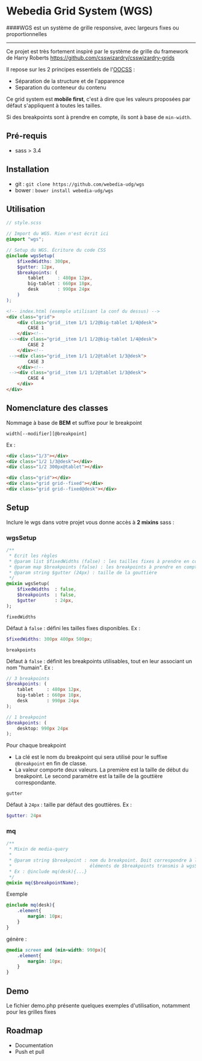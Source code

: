 Webedia Grid System (WGS)
===

####WGS est un système de grille responsive, avec largeurs fixes ou proportionnelles

--- 

Ce projet est très fortement inspiré par le système de grille du framework de Harry Roberts https://github.com/csswizardry/csswizardry-grids

Il repose sur les 2 principes essentiels de l'[OOCSS](https://github.com/stubbornella/oocss/wiki) :

* Séparation de la structure et de l'apparence
* Separation du conteneur du contenu

Ce grid system est **mobile first**, c'est à dire que les valeurs proposées par défaut s'appliquent à toutes les tailles.

Si des breakpoints sont à prendre en compte, ils sont à base de ``min-width``.

## Pré-requis

* sass > 3.4

## Installation

* git : ``git clone https://github.com/webedia-udg/wgs``
* bower : ``bower install webedia-udg/wgs``

## Utilisation

```scss
// style.scss

// Import du WGS. Rien n'est écrit ici
@import "wgs";

// Setup du WGS. Écriture du code CSS
@include wgsSetup(
    $fixedWidths: 300px,
    $gutter: 12px,
    $breakpoints: (
        tablet     : 480px 12px,
        big-tablet : 660px 18px,
        desk       : 990px 24px
    )
);

```

```html
<!-- index.html (exemple utilisant la conf du dessus) -->
<div class="grid">
    <div class="grid__item 1/1 1/2@big-tablet 1/4@desk">
        CASE 1
    </div><!--
 --><div class="grid__item 1/1 1/2@big-tablet 1/4@desk">
        CASE 2
    </div><!--
 --><div class="grid__item 1/1 1/2@tablet 1/3@desk">
        CASE 3
    </div><!--
 --><div class="grid__item 1/1 1/2@tablet 1/3@desk">
        CASE 4
    </div>
</div>
```

## Nomenclature des classes

Nommage à base de **BEM** et suffixe pour le breakpoint

``width[--modifier][@breakpoint]``

Ex :

```html
<div class="1/3"></div>
<div class="1/2 1/3@desk"></div>
<div class="1/2 300px@tablet"></div>

<div class="grid"></div>
<div class="grid grid--fixed"></div>
<div class="grid grid--fixed@desk"></div>

```

## Setup

Inclure le wgs dans votre projet vous donne accès à **2 mixins** sass :

### wgsSetup

```sass
/**
 * Ecrit les règles
 * @param list $fixedWidths (false) : les tailles fixes à prendre en compte
 * @param map $breakpoints (false) : les breakpoints à prendre en compte
 * @param string $gutter (24px) : taille de la gouttière
 */
@mixin wgsSetup(
    $fixedWidths  : false,
    $breakpoints  : false,
    $gutter       : 24px,
);
```

``fixedWidths``

Défaut à ``false`` : défini les tailles fixes disponibles. Ex : 

```scss
$fixedWidths: 300px 400px 500px;
```

``breakpoints``

Défaut à ``false`` : définit les breakpoints utilisables, tout en leur associant  un nom "humain". Ex :

```scss
// 3 breakpoints
$breakpoints: (
    tablet     : 480px 12px,
    big-tablet : 660px 18px,
    desk       : 990px 24px
);

// 1 breakpoint
$breakpoints: (
    desktop: 990px 24px
);
```

Pour chaque breakpoint

* La clé est le nom du breakpoint qui sera utilisé pour le suffixe ``@breakpoint`` en fin de classe.
* La valeur comporte deux valeurs. La première est la taille de début du breakpoint. Le second paramètre est la taille de la gouttière correspondante.


``gutter``

Défaut à ``24px`` : taille par défaut des gouttières. Ex : 

```scss
$gutter: 24px
```

### mq

```scss
/**
 * Mixin de media-query
 *
 * @param string $breakpoint : nom du breakpoint. Doit correspondre à l'un des
 *                             éléments de $breakpoints transmis à wgsSetup()
 * Ex : @include mq(desk){...}
 */
@mixin mq($breakpointName);
```

Exemple 

```scss
@include mq(desk){
    .element{
        margin: 10px;
    }
}
```

génère : 

```css
@media screen and (min-width: 990px){
    .element{
        margin: 10px;
    }
}
```


## Demo

Le fichier demo.php présente quelques exemples d'utilisation, notamment pour les grilles fixes

## Roadmap

- Documentation
- Push et pull


